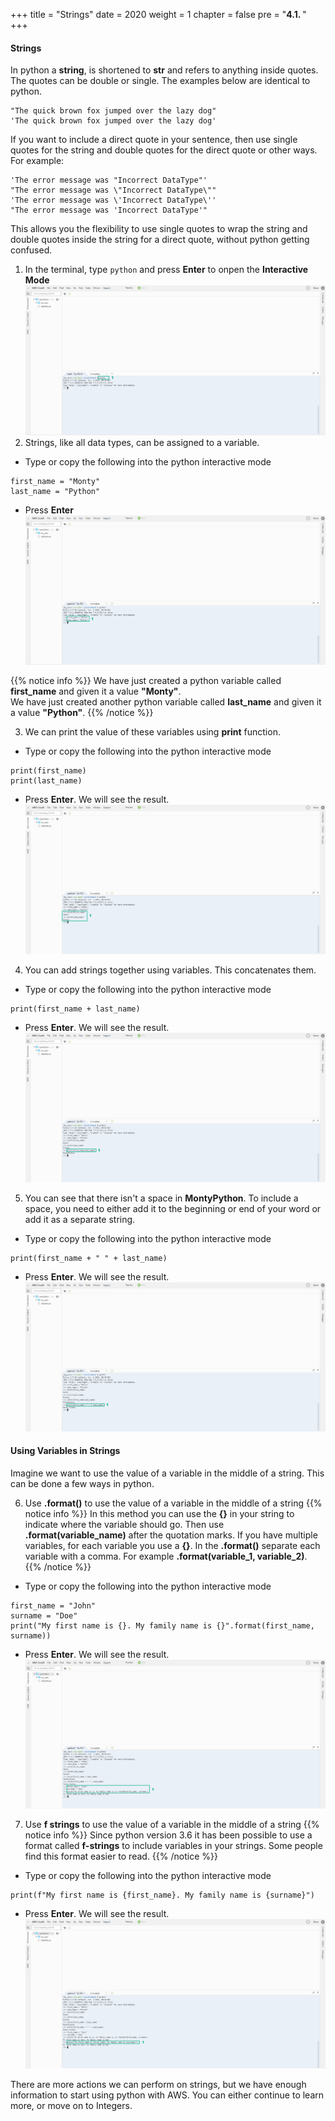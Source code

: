 +++
title = "Strings"
date = 2020
weight = 1
chapter = false
pre = "<b>4.1. </b>"
+++
#### Strings

In python a **string**, is shortened to **str** and refers to anything inside quotes. The quotes can be double or single. The examples below are identical to python.

```
"The quick brown fox jumped over the lazy dog"
'The quick brown fox jumped over the lazy dog'
```

If you want to include a direct quote in your sentence, then use single quotes for the string and double quotes for the direct quote or other ways. For example:

```
'The error message was "Incorrect DataType"'
"The error message was \"Incorrect DataType\""
'The error message was \'Incorrect DataType\''
"The error message was 'Incorrect DataType'"
```

This allows you the flexibility to use single quotes to wrap the string and double quotes inside the string for a direct quote, without python getting confused.

1. In the terminal, type ```python``` and press **Enter** to onpen the **Interactive Mode**
![Virtual Environments](/images/4-data-types/4.1-string/string-001.png?featherlight=false&width=90pc)
2. Strings, like all data types, can be assigned to a variable. 
* Type or copy the following into the python interactive mode
```
first_name = "Monty"
last_name = "Python"
```
* Press **Enter**
![Virtual Environments](/images/4-data-types/4.1-string/string-002.png?featherlight=false&width=90pc)

{{% notice info %}} 
We have just created a python variable called **first_name** and given it a value **"Monty"**.\
We have just created another python variable called **last_name** and given it a value **"Python"**.
{{% /notice %}}

3. We can print the value of these variables using **print** function.
* Type or copy the following into the python interactive mode
```
print(first_name)
print(last_name)
```
* Press **Enter**. We will see the result.
![Virtual Environments](/images/4-data-types/4.1-string/string-003.png?featherlight=false&width=90pc)
4. You can add strings together using variables. This concatenates them.
* Type or copy the following into the python interactive mode
```
print(first_name + last_name)
```
* Press **Enter**. We will see the result.
![Virtual Environments](/images/4-data-types/4.1-string/string-004.png?featherlight=false&width=90pc)
5. You can see that there isn't a space in **MontyPython**. To include a space, you need to either add it to the beginning or end of your word or add it as a separate string.
* Type or copy the following into the python interactive mode
```
print(first_name + " " + last_name)
```
* Press **Enter**. We will see the result.
![Virtual Environments](/images/4-data-types/4.1-string/string-005.png?featherlight=false&width=90pc)

#### Using Variables in Strings

Imagine we want to use the value of a variable in the middle of a string. This can be done a few ways in python.

6. Use **.format()** to use the value of a variable in the middle of a string
{{% notice info %}} 
In this method you can use the **{}** in your string to indicate where the variable should go. Then use **.format(variable_name)** after the quotation marks. If you have multiple variables, for each variable you use a **{}**. In the **.format()** separate each variable with a comma. For example **.format(variable_1, variable_2)**.
{{% /notice %}}
* Type or copy the following into the python interactive mode
```
first_name = "John"
surname = "Doe"
print("My first name is {}. My family name is {}".format(first_name, surname))
```
* Press **Enter**. We will see the result.
![Virtual Environments](/images/4-data-types/4.1-string/string-006.png?featherlight=false&width=90pc)
7. Use **f strings** to use the value of a variable in the middle of a string
{{% notice info %}} 
Since python version 3.6 it has been possible to use a format called **f-strings** to include variables in your strings. Some people find this format easier to read.
{{% /notice %}}
* Type or copy the following into the python interactive mode
```
print(f"My first name is {first_name}. My family name is {surname}")
```
* Press **Enter**. We will see the result.
![Virtual Environments](/images/4-data-types/4.1-string/string-007.png?featherlight=false&width=90pc)

There are more actions we can perform on strings, but we have enough information to start using python with AWS. You can either continue to learn more, or move on to Integers.